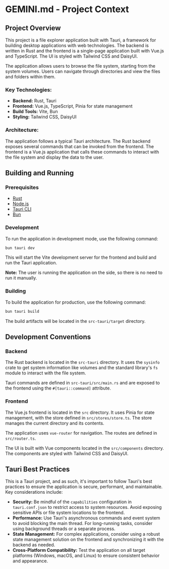 # GEMINI.md - Project Context

## Project Overview

This project is a file explorer application built with Tauri, a framework for building desktop applications with web technologies. The backend is written in Rust and the frontend is a single-page application built with Vue.js and TypeScript. The UI is styled with Tailwind CSS and DaisyUI.

The application allows users to browse the file system, starting from the system volumes. Users can navigate through directories and view the files and folders within them.

### Key Technologies:

*   **Backend:** Rust, Tauri
*   **Frontend:** Vue.js, TypeScript, Pinia for state management
*   **Build Tools:** Vite, Bun
*   **Styling:** Tailwind CSS, DaisyUI

### Architecture:

The application follows a typical Tauri architecture. The Rust backend exposes several commands that can be invoked from the frontend. The frontend is a Vue.js application that calls these commands to interact with the file system and display the data to the user.

## Building and Running

### Prerequisites

*   [Rust](https://www.rust-lang.org/)
*   [Node.js](https://nodejs.org/)
*   [Tauri CLI](https://tauri.app/v1/guides/getting-started/prerequisites)
*   [Bun](https://bun.sh/)

### Development

To run the application in development mode, use the following command:

```sh
bun tauri dev
```

This will start the Vite development server for the frontend and build and run the Tauri application.

**Note:** The user is running the application on the side, so there is no need to run it manually.

### Building

To build the application for production, use the following command:

```sh
bun tauri build
```

The build artifacts will be located in the `src-tauri/target` directory.

## Development Conventions

### Backend

The Rust backend is located in the `src-tauri` directory. It uses the `sysinfo` crate to get system information like volumes and the standard library's `fs` module to interact with the file system.

Tauri commands are defined in `src-tauri/src/main.rs` and are exposed to the frontend using the `#[tauri::command]` attribute.

### Frontend

The Vue.js frontend is located in the `src` directory. It uses Pinia for state management, with the store defined in `src/stores/store.ts`. The store manages the current directory and its contents.

The application uses `vue-router` for navigation. The routes are defined in `src/router.ts`.

The UI is built with Vue components located in the `src/components` directory. The components are styled with Tailwind CSS and DaisyUI.

## Tauri Best Practices

This is a Tauri project, and as such, it's important to follow Tauri's best practices to ensure the application is secure, performant, and maintainable. Key considerations include:

*   **Security:** Be mindful of the `capabilities` configuration in `tauri.conf.json` to restrict access to system resources. Avoid exposing sensitive APIs or file system locations to the frontend.
*   **Performance:** Use Tauri's asynchronous commands and event system to avoid blocking the main thread. For long-running tasks, consider using background threads or a separate process.
*   **State Management:** For complex applications, consider using a robust state management solution on the frontend and synchronizing it with the backend as needed.
*   **Cross-Platform Compatibility:** Test the application on all target platforms (Windows, macOS, and Linux) to ensure consistent behavior and appearance.
